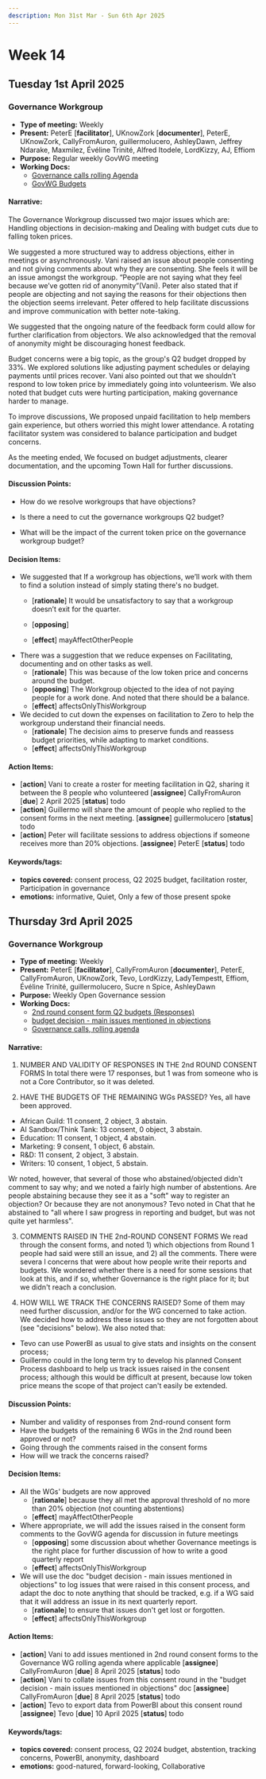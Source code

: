 ```yaml
---
description: Mon 31st Mar - Sun 6th Apr 2025
---
```


# Week 14

## Tuesday 1st April 2025

### Governance Workgroup

- **Type of meeting:** Weekly
- **Present:** PeterE [**facilitator**], UKnowZork [**documenter**], PeterE, UKnowZork, CallyFromAuron, guillermolucero, AshleyDawn, Jeffrey Ndarake, Maxmilez, Évéline Trinité, Alfred Itodele, LordKizzy, AJ, Effiom
- **Purpose:** Regular weekly GovWG meeting
- **Working Docs:**
  - [Governance calls rolling Agenda](https://docs.google.com/document/d/1t39dwlwLYYB_1z_5szq1rnOH7mVTHe8Tmwv0R6ELOyE/edit?usp=sharing)
  - [GovWG Budgets](https://docs.google.com/spreadsheets/d/1DeUB6ytoOeG6SOHwhJxe-vII_mXmkjdxG1iD-f5B2Sc/edit?usp=sharing)

#### Narrative:
The Governance Workgroup discussed two major issues which are: Handling objections in decision-making and Dealing with budget cuts due to falling token prices.

We suggested a more structured way to address objections, either in meetings or asynchronously. Vani raised an issue about people consenting and not giving comments about why they are consenting. She feels it will be an issue amongst the workgroup. “People are not saying what they feel because we’ve gotten rid of anonymity”(Vani). Peter also stated that if people are objecting and not saying the reasons for their objections then the objection seems irrelevant. Peter offered to help facilitate discussions and improve communication with better note-taking.

We suggested that the ongoing nature of the feedback form could allow for further clarification from objectors. We also acknowledged that the removal of anonymity might be discouraging honest feedback.

Budget concerns were a big topic, as the group's Q2 budget dropped by 33%. We explored solutions like adjusting payment schedules or delaying payments until prices recover. Vani also pointed out that we shouldn’t respond to low token price by immediately going into volunteerism. We also noted that budget cuts were hurting participation, making governance harder to manage.

To improve discussions, We proposed unpaid facilitation to help members gain experience, but others worried this might lower attendance. A rotating facilitator system was considered to balance participation and budget concerns.

As the meeting ended, We focused on budget adjustments, clearer documentation, and the upcoming Town Hall for further discussions.





#### Discussion Points:
- How do we resolve workgroups that have objections?

- Is there a need to cut the governance workgroups Q2 budget?

- What will be the impact of the current token price on the governance workgroup budget?


#### Decision Items:
- We suggested that If a workgroup has objections, we’ll work with them to find a solution instead of simply stating there's no budget.
  - [**rationale**] It would be unsatisfactory to say that a workgroup doesn’t exit for the quarter.
  - [**opposing**] 

  - [**effect**] mayAffectOtherPeople
- There was a suggestion that we reduce expenses on Facilitating, documenting and on other tasks as well.
  - [**rationale**] This was because of the low token price and concerns around the budget.
  - [**opposing**] The Workgroup objected to the idea of not paying people for a work done. And noted that there should be a balance.
  - [**effect**] affectsOnlyThisWorkgroup
- We decided to cut down the expenses on facilitation to Zero to help the workgroup understand their financial needs.
  - [**rationale**] The decision aims to preserve funds and reassess budget priorities, while adapting to market conditions.
  - [**effect**] affectsOnlyThisWorkgroup

#### Action Items:
- [**action**] Vani to create a roster for meeting facilitation in Q2, sharing it between the 8 people who volunteered [**assignee**] CallyFromAuron [**due**] 2 April 2025 [**status**] todo
- [**action**] Guillermo will share the amount of people who replied to the consent forms in the next meeting.
 [**assignee**] guillermolucero [**status**] todo
- [**action**] Peter will facilitate sessions to address objections if someone receives more than 20% objections.
 [**assignee**] PeterE [**status**] todo

#### Keywords/tags:
- **topics covered:** consent process, Q2 2025 budget, facilitation roster, Participation in governance
- **emotions:**  informative, Quiet, Only a few of those present spoke
## Thursday 3rd April 2025

### Governance Workgroup

- **Type of meeting:** Weekly
- **Present:** PeterE [**facilitator**], CallyFromAuron [**documenter**], PeterE, CallyFromAuron, UKnowZork, Tevo, LordKizzy, LadyTempestt, Effiom, Évéline Trinité, guillermolucero, Sucre n Spice, AshleyDawn
- **Purpose:** Weekly Open Governance session
- **Working Docs:**
  - [2nd round consent form Q2 budgets (Responses)](https://docs.google.com/spreadsheets/d/1PPLz2LFADOziIb9cC3MNLPgrHAPlsui0XsrPdj1XcPs/edit?usp=sharing)
  - [budget decision - main issues mentioned in objections](https://docs.google.com/document/d/1vzqhY_KDaE5l_4z_NVwr5aNFJKa6f71roslsg9Md0vU/edit?usp=sharing)
  - [Governance calls, rolling agenda](https://docs.google.com/document/d/1t39dwlwLYYB_1z_5szq1rnOH7mVTHe8Tmwv0R6ELOyE/edit?usp=sharing)

#### Narrative:
1) NUMBER AND VALIDITY OF RESPONSES IN THE 2nd ROUND CONSENT FORMS
In total there were 17 responses, but 1 was from someone who is not a Core Contributor, so it was deleted. 

2) HAVE THE BUDGETS OF THE REMAINING WGs PASSED?
Yes, all have been approved.
- African Guild: 11 consent, 2 object, 3 abstain.
- AI Sandbox/Think Tank: 13 consent, 0 object, 3 abstain.
- Education: 11 consent, 1 object, 4 abstain.
- Marketing: 9 consent, 1 object, 6 abstain.
- R&D: 11 consent, 2 object, 3 abstain.
- Writers: 10 consent, 1 object, 5 abstain.

Wr noted, however, that several of those who abstained/objected didn't comment to say why; and we noted a fairly high number of abstentions. Are people abstaining because they see it as a "soft" way to register an objection? Or because they are not anonymous? Tevo noted in Chat that he abstained to "all where I saw progress in reporting and budget, but was not quite yet harmless".

3) COMMENTS RAISED IN THE 2nd-ROUND CONSENT FORMS
We read through the consent forms, and noted 1) which objections from Round 1 people had said were still an issue, and 2) all the comments. 
There were severa l concerns that were about how people write their reports and budgets. We wondered whether there is a need for some sessions that look at this, and if so, whether Governance is the right place for it; but we didn't reach a conclusion.

4) HOW WILL WE TRACK THE CONCERNS RAISED?
Some of them may need further discussion, and/or for the WG concerned to take action. We decided how to address these issues so they are not forgotten about (see "decisions" below). 
We also noted that:
- Tevo can use PowerBI as usual to give stats and insights on the consent process; 
- Guillermo could in the long term try to develop his planned Consent Process dashboard to help us track issues raised in the consent process; although this would be difficult at present, because low token price means the scope of that project can't easily be extended.




#### Discussion Points:
- Number and validity of responses from 2nd-round consent form
- Have the budgets of the remaining 6 WGs in the 2nd round been approved or not?
- Going through the comments raised in the consent forms
- How will we track the concerns raised?

#### Decision Items:
- All the WGs' budgets are now approved
  - [**rationale**] because they all met the approval threshold of no more than 20% objection (not counting abstentions)
  - [**effect**] mayAffectOtherPeople
- Where appropriate, we will add the issues raised in the consent form comments to the GovWG agenda for discussion in future meetings
  - [**opposing**] some discussion about whether Governance meetings is the right place for further discussion of how to write a good quarterly report
  - [**effect**] affectsOnlyThisWorkgroup
- We will use the doc "budget decision - main issues mentioned in objections" to log issues that were raised in this consent process, and adapt the doc to note anything that should be tracked, e.g. if a WG said that it will address an issue in its next quarterly report.
  - [**rationale**] to ensure that issues don't get lost or forgotten.
  - [**effect**] affectsOnlyThisWorkgroup

#### Action Items:
- [**action**] Vani to add issues mentioned in 2nd round consent forms to the Governance WG rolling agenda where applicable [**assignee**] CallyFromAuron [**due**] 8 April 2025 [**status**] todo
- [**action**] Vani to collate issues from this consent round in the "budget decision - main issues mentioned in objections" doc [**assignee**] CallyFromAuron [**due**] 8 April 2025 [**status**] todo
- [**action**] Tevo to export data from PowerBI about this consent round [**assignee**] Tevo [**due**] 10 April 2025 [**status**] todo

#### Keywords/tags:
- **topics covered:** consent process, Q2 2024 budget, abstention, tracking concerns, PowerBI, anonymity, dashboard
- **emotions:** good-natured,  forward-looking,  Collaborative
